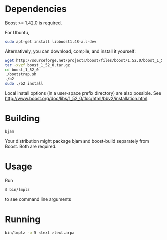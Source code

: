 Dependencies
============

Boost >= 1.42.0 is required.  

For Ubuntu,
```bash
sudo apt-get install libboost1.48-all-dev
```

Alternatively, you can download, compile, and install it yourself:

```bash
wget http://sourceforge.net/projects/boost/files/boost/1.52.0/boost_1_52_0.tar.gz/download -O boost_1_52_0.tar.gz
tar -xvzf boost_1_52_0.tar.gz
cd boost_1_52_0
./bootstrap.sh
./b2
sudo ./b2 install
```

Local install options (in a user-space prefix directory) are also possible. See http://www.boost.org/doc/libs/1_52_0/doc/html/bbv2/installation.html.


Building
========

```bash
bjam
```
Your distribution might package bjam and boost-build separately from Boost.  Both are required.   

Usage
=====

Run
```bash
$ bin/lmplz
```
to see command line arguments

Running
=======

```bash
bin/lmplz -o 5 <text >text.arpa
```
